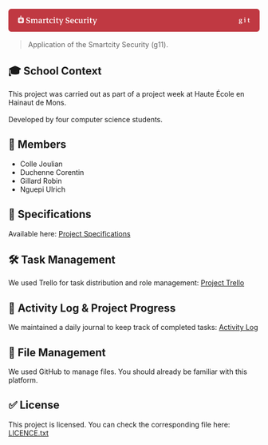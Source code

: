 <a name="top"></a>
![cc music lib](banner.png)

> Application of the Smartcity Security (g11).

## 🎓 School Context  
This project was carried out as part of a project week at Haute École en Hainaut de Mons.<br>  
Developed by four computer science students.<br>  

## 📜 Members  
- Colle Joulian  
- Duchenne Corentin  
- Gillard Robin  
- Nguepi Ulrich  

## 📄 Specifications  
Available here: [Project Specifications](https://hehbe-my.sharepoint.com/:b:/g/personal/robin_gillard1_std_heh_be/EQXoZ_OyYDhKnJ5hdEawLPwBTjOVtyoHb5BAaGIbckTCJg?e=zt1aeD)<br>  

## 🛠️ Task Management  
We used Trello for task distribution and role management: [Project Trello](https://trello.com/invite/b/675ff3ae9e85e7a4d54bf99f/ATTIca01d85e5e9f113705a7994f84275f353DE1D348/groupe-11)<br>  

## 📜 Activity Log & Project Progress  
We maintained a daily journal to keep track of completed tasks: [Activity Log](https://docs.google.com/document/d/1ZANP0Y4gwjX8qhJJpOYtMbYlvF_6O_69ZtdYNtYB-xo/edit?usp=sharing)
<br>

## 📂 File Management  
We used GitHub to manage files. You should already be familiar with this platform.<br>  

## ✅ License  
This project is licensed. You can check the corresponding file here: [LICENCE.txt](./LICENCE.txt)<br>  

